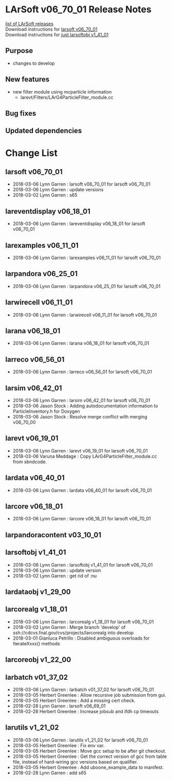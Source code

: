 # LArSoft v06_70_01 Release Notes



[list of LArSoft releases](LArSoft_release_list)  
Download instructions for [larsoft v06_70_01](https://scisoft.fnal.gov/scisoft/bundles/larsoft/v06_70_01/larsoft-v06_70_01.html)  
Download instructions for [just larsoftobj v1_41_01](https://scisoft.fnal.gov/scisoft/bundles/larsoftobj/v1_41_01/larsoftobj-v1_41_01.html)

## Purpose

-   changes to develop

## New features

-   new filter module using mcparticle information
    -   larevt/Filters/LArG4ParticleFilter_module.cc

## Bug fixes

## Updated dependencies

# Change List

## larsoft v06_70_01

-   2018-03-06 Lynn Garren : larsoft v06_70_01 for larsoft v06_70_01
-   2018-03-06 Lynn Garren : update versions
-   2018-03-02 Lynn Garren : s65

## lareventdisplay v06_18_01

-   2018-03-06 Lynn Garren : lareventdisplay v06_18_01 for larsoft v06_70_01

## larexamples v06_11_01

-   2018-03-06 Lynn Garren : larexamples v06_11_01 for larsoft v06_70_01

## larpandora v06_25_01

-   2018-03-06 Lynn Garren : larpandora v06_25_01 for larsoft v06_70_01

## larwirecell v06_11_01

-   2018-03-06 Lynn Garren : larwirecell v06_11_01 for larsoft v06_70_01

## larana v06_18_01

-   2018-03-06 Lynn Garren : larana v06_18_01 for larsoft v06_70_01

## larreco v06_56_01

-   2018-03-06 Lynn Garren : larreco v06_56_01 for larsoft v06_70_01

## larsim v06_42_01

-   2018-03-06 Lynn Garren : larsim v06_42_01 for larsoft v06_70_01
-   2018-03-06 Jason Stock : Adding autodocumentation information to ParticleInventory.h for Doxygen
-   2018-03-06 Jason Stock : Resolve merge conflict with merging v06_70_00

## larevt v06_19_01

-   2018-03-06 Lynn Garren : larevt v06_19_01 for larsoft v06_70_01
-   2018-03-06 Varuna Meddage : Copy LArG4ParticleFilter_module.cc from sbndcode.

## lardata v06_40_01

-   2018-03-06 Lynn Garren : lardata v06_40_01 for larsoft v06_70_01

## larcore v06_18_01

-   2018-03-06 Lynn Garren : larcore v06_18_01 for larsoft v06_70_01

## larpandoracontent v03_10_01

## larsoftobj v1_41_01

-   2018-03-06 Lynn Garren : larsoftobj v1_41_01 for larsoft v06_70_01
-   2018-03-06 Lynn Garren : update version
-   2018-03-02 Lynn Garren : get rid of :nu

## lardataobj v1_29_00

## larcorealg v1_18_01

-   2018-03-06 Lynn Garren : larcorealg v1_18_01 for larsoft v06_70_01
-   2018-03-02 Lynn Garren : Merge branch 'develop' of ssh://cdcvs.fnal.gov/cvs/projects/larcorealg into develop
-   2018-03-01 Gianluca Petrillo : Disabled ambiguous overloads for IterateXxxx() methods

## larcoreobj v1_22_00

## larbatch v01_37_02

-   2018-03-06 Lynn Garren : larbatch v01_37_02 for larsoft v06_70_01
-   2018-03-05 Herbert Greenlee : Allow recursive job submission from gui.
-   2018-03-05 Herbert Greenlee : Add a missing cert check.
-   2018-02-28 Lynn Garren : larsoft v06_69_01
-   2018-02-28 Herbert Greenlee : Increase jobsub and ifdh cp timeouts

## larutils v1_21_02

-   2018-03-06 Lynn Garren : larutils v1_21_02 for larsoft v06_70_01
-   2018-03-05 Herbert Greenlee : Fix env var.
-   2018-03-05 Herbert Greenlee : Move gcc setup to be after git checkout.
-   2018-03-05 Herbert Greenlee : Get the correct version of gcc from table file, instead of hard-wiring gcc versions based on qualifier.
-   2018-03-05 Herbert Greenlee : Add uboone_example_data to manifest.
-   2018-02-28 Lynn Garren : add s65
